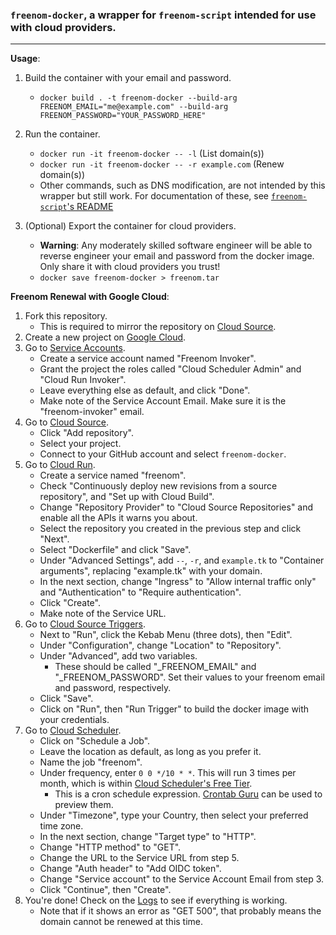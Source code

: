 ### `freenom-docker`, a wrapper for `freenom-script` intended for use with cloud providers.

---

**Usage**:

1) Build the container with your email and password.
    * `docker build . -t freenom-docker --build-arg FREENOM_EMAIL="me@example.com" --build-arg FREENOM_PASSWORD="YOUR_PASSWORD_HERE"`

2) Run the container.
    * `docker run -it freenom-docker -- -l` (List domain(s))
    * `docker run -it freenom-docker -- -r example.com` (Renew domain(s))
    * Other commands, such as DNS modification, are not intended by this wrapper but still work. For documentation of these, see [`freenom-script`'s README](https://github.com/mkorthof/freenom-script/blob/master/README.md)

3) (Optional) Export the container for cloud providers.
    * **Warning**: Any moderately skilled software engineer will be able to reverse engineer your email and password from the docker image. Only share it with cloud providers you trust!
    * `docker save freenom-docker > freenom.tar`

**Freenom Renewal with Google Cloud**:

1) Fork this repository.
    * This is required to mirror the repository on [Cloud Source](https://source.cloud.google.com).
2) Create a new project on [Google Cloud](https://console.cloud.google.com).
3) Go to [Service Accounts](https://console.cloud.google.com/iam-admin/serviceaccounts).
    * Create a service account named "Freenom Invoker".
    * Grant the project the roles called "Cloud Scheduler Admin" and "Cloud Run Invoker".
    * Leave everything else as default, and click "Done".
    * Make note of the Service Account Email. Make sure it is the "freenom-invoker" email.
4) Go to [Cloud Source](https://source.cloud.google.com).
    * Click "Add repository".
    * Select your project.
    * Connect to your GitHub account and select `freenom-docker`.
5) Go to [Cloud Run](https://console.cloud.google.com/run).
    * Create a service named "freenom".
    * Check "Continuously deploy new revisions from a source repository", and "Set up with Cloud Build".
    * Change "Repository Provider" to "Cloud Source Repositories" and enable all the APIs it warns you about.
    * Select the repository you created in the previous step and click "Next".
    * Select "Dockerfile" and click "Save".
    * Under "Advanced Settings", add `--`, `-r`, and `example.tk` to "Container arguments", replacing "example.tk" with your domain.
    * In the next section, change "Ingress" to "Allow internal traffic only" and "Authentication" to "Require authentication".
    * Click "Create".
    * Make note of the Service URL.
6) Go to [Cloud Source Triggers](https://console.cloud.google.com/cloud-build/triggers).
    * Next to "Run", click the Kebab Menu (three dots), then "Edit".
    * Under "Configuration", change "Location" to "Repository".
    * Under "Advanced", add two variables.
        * These should be called "_FREENOM_EMAIL" and "_FREENOM_PASSWORD". Set their values to your freenom email and password, respectively.
    * Click "Save".
    * Click on "Run", then "Run Trigger" to build the docker image with your credentials.
7) Go to [Cloud Scheduler](https://console.cloud.google.com/cloudscheduler).
    * Click on "Schedule a Job".
    * Leave the location as default, as long as you prefer it.
    * Name the job "freenom".
    * Under frequency, enter `0 0 */10 * *`. This will run 3 times per month, which is within [Cloud Scheduler's Free Tier](https://cloud.google.com/scheduler/pricing).
        * This is a cron schedule expression. [Crontab Guru](https://crontab.guru/#0_0_*/10_*_*) can be used to preview them.
    * Under "Timezone", type your Country, then select your preferred time zone.
    * In the next section, change "Target type" to "HTTP".
    * Change "HTTP method" to "GET".
    * Change the URL to the Service URL from step 5.
    * Change "Auth header" to "Add OIDC token".
    * Change "Service account" to the Service Account Email from step 3.
    * Click "Continue", then "Create".
8) You're done! Check on the [Logs](https://console.cloud.google.com/logs) to see if everything is working.
    * Note that if it shows an error as "GET 500", that probably means the domain cannot be renewed at this time.

